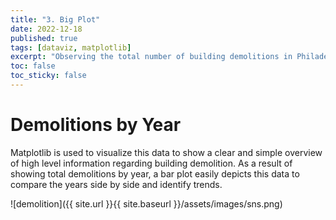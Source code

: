 ```yaml
---
title: "3. Big Plot"
date: 2022-12-18
published: true
tags: [dataviz, matplotlib]
excerpt: "Observing the total number of building demolitions in Philadelphia by year."
toc: false
toc_sticky: false
---
```


# Demolitions by Year

Matplotlib is used to visualize this data to show a clear and simple overview of high level information regarding building demolition. As a result of showing total demolitions by year, a bar plot easily depicts this data to compare the years side by side and identify trends.

![demolition]({{ site.url }}{{ site.baseurl }}/assets/images/sns.png)
